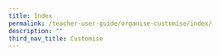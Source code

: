 ```yaml
---
title: Index
permalink: /teacher-user-guide/organise-customise/index/
description: ""
third_nav_title: Customise
---
```

